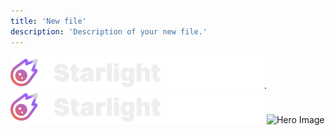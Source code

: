 ```yaml
---
title: 'New file'
description: 'Description of your new file.'
---
```



![Hello](/logo/dark.svg).
![Hello](./logo/dark.svg)
![Hero Image](https://mintlify-assets.b-cdn.net/intro-hero-light.png)



